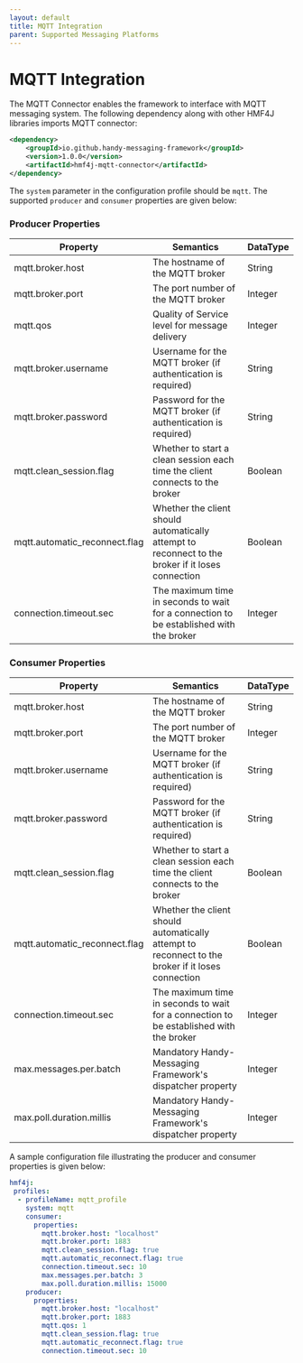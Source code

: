 ```yaml
---
layout: default
title: MQTT Integration
parent: Supported Messaging Platforms
---
```


# MQTT Integration

The MQTT Connector enables the framework to interface with MQTT messaging system. The following dependency along with other HMF4J libraries imports MQTT connector:

```xml
<dependency>
    <groupId>io.github.handy-messaging-framework</groupId>
    <version>1.0.0</version>
    <artifactId>hmf4j-mqtt-connector</artifactId>
</dependency>
```

The `system` parameter in the configuration profile should be `mqtt`. The supported `producer` and `consumer` properties are given below:

### Producer Properties

| Property | Semantics | DataType
| -------- | --------- | ------------
| mqtt.broker.host | The hostname of the MQTT broker | String
| mqtt.broker.port | The port number of the MQTT broker | Integer
| mqtt.qos | Quality of Service level for message delivery | Integer
| mqtt.broker.username | Username for the MQTT broker (if authentication is required) | String
| mqtt.broker.password | Password for the MQTT broker (if authentication is required) | String
| mqtt.clean_session.flag | Whether to start a clean session each time the client connects to the broker | Boolean
| mqtt.automatic_reconnect.flag | Whether the client should automatically attempt to reconnect to the broker if it loses connection | Boolean
| connection.timeout.sec | The maximum time in seconds to wait for a connection to be established with the broker | Integer

### Consumer Properties

| Property | Semantics | DataType
| -------- | --------- | ------------
| mqtt.broker.host | The hostname of the MQTT broker | String
| mqtt.broker.port | The port number of the MQTT broker | Integer
| mqtt.broker.username | Username for the MQTT broker (if authentication is required) | String
| mqtt.broker.password | Password for the MQTT broker (if authentication is required) | String
| mqtt.clean_session.flag | Whether to start a clean session each time the client connects to the broker | Boolean
| mqtt.automatic_reconnect.flag | Whether the client should automatically attempt to reconnect to the broker if it loses connection | Boolean
| connection.timeout.sec | The maximum time in seconds to wait for a connection to be established with the broker | Integer
| max.messages.per.batch | Mandatory Handy-Messaging Framework's dispatcher property | Integer
| max.poll.duration.millis | Mandatory Handy-Messaging Framework's dispatcher property | Integer


A sample configuration file illustrating the producer and consumer properties is given below:

```yaml
hmf4j:
 profiles:
  - profileName: mqtt_profile
    system: mqtt
    consumer:
      properties:
        mqtt.broker.host: "localhost"
        mqtt.broker.port: 1883
        mqtt.clean_session.flag: true
        mqtt.automatic_reconnect.flag: true
        connection.timeout.sec: 10
        max.messages.per.batch: 3
        max.poll.duration.millis: 15000
    producer:
      properties:
        mqtt.broker.host: "localhost"
        mqtt.broker.port: 1883
        mqtt.qos: 1
        mqtt.clean_session.flag: true
        mqtt.automatic_reconnect.flag: true
        connection.timeout.sec: 10
```